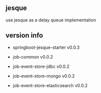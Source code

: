 ## jesque
use jesque as a delay queue implementation

## version info
- springboot-jesque-starter
v0.0.3

- job-common
v0.0.2

- job-event-store-jdbc
v0.0.2

- job-event-store-mongo
v0.0.2

- job-event-store-elasticsearch
v0.0.2
